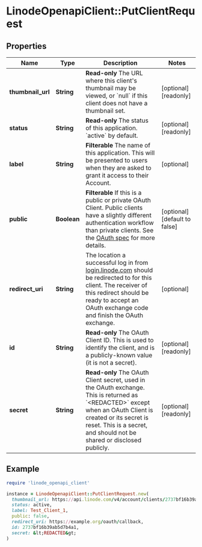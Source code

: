 # LinodeOpenapiClient::PutClientRequest

## Properties

| Name | Type | Description | Notes |
| ---- | ---- | ----------- | ----- |
| **thumbnail_url** | **String** | __Read-only__ The URL where this client&#39;s thumbnail may be viewed, or &#x60;null&#x60; if this client does not have a thumbnail set. | [optional][readonly] |
| **status** | **String** | __Read-only__ The status of this application.  &#x60;active&#x60; by default. | [optional][readonly] |
| **label** | **String** | __Filterable__ The name of this application.  This will be presented to users when they are asked to grant it access to their Account. | [optional] |
| **public** | **Boolean** | __Filterable__ If this is a public or private OAuth Client.  Public clients have a slightly different authentication workflow than private clients.  See the [OAuth spec](https://oauth.net/2/) for more details. | [optional][default to false] |
| **redirect_uri** | **String** | The location a successful log in from [login.linode.com](https://login.linode.com) should be redirected to for this client.  The receiver of this redirect should be ready to accept an OAuth exchange code and finish the OAuth exchange. | [optional] |
| **id** | **String** | __Read-only__ The OAuth Client ID.  This is used to identify the client, and is a publicly-known value (it is not a secret). | [optional][readonly] |
| **secret** | **String** | __Read-only__ The OAuth Client secret, used in the OAuth exchange.  This is returned as &#x60;&lt;REDACTED&gt;&#x60; except when an OAuth Client is created or its secret is reset.  This is a secret, and should not be shared or disclosed publicly. | [optional][readonly] |

## Example

```ruby
require 'linode_openapi_client'

instance = LinodeOpenapiClient::PutClientRequest.new(
  thumbnail_url: https://api.linode.com/v4/account/clients/2737bf16b39ab5d7b4a1/thumbnail,
  status: active,
  label: Test_Client_1,
  public: false,
  redirect_uri: https://example.org/oauth/callback,
  id: 2737bf16b39ab5d7b4a1,
  secret: &lt;REDACTED&gt;
)
```

